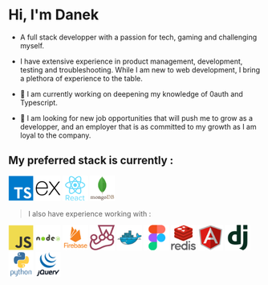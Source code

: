   # Hi, I'm Danek
  * A full stack developper with a passion for tech, gaming and challenging myself.

  * I have extensive experience in product management, development, testing and troubleshooting. While I am new to web development, I bring a plethora of experience to the table.

  * 🌱 I am currently working on deepening my knowledge of 0auth and Typescript.

  * 🤝 I am looking for new job opportunities that will push me to grow as a developper, and an employer that is as committed to my growth as I am loyal to the company.


  ## My preferred stack is currently :
  <p>
    <img src='https://raw.githubusercontent.com/devicons/devicon/55609aa5bd817ff167afce0d965585c92040787a/icons/typescript/typescript-original.svg' alt='Typescript' title='Typescript' width='50' height='50'/>
    <img src='https://raw.githubusercontent.com/devicons/devicon/55609aa5bd817ff167afce0d965585c92040787a/icons/express/express-original.svg' alt='express' title='Express' width='50' height='50'/>
    <img src='https://raw.githubusercontent.com/devicons/devicon/55609aa5bd817ff167afce0d965585c92040787a/icons/react/react-original-wordmark.svg' alt='React' title='React' width='50' height='50'/>
    <img src='https://raw.githubusercontent.com/devicons/devicon/55609aa5bd817ff167afce0d965585c92040787a/icons/mongodb/mongodb-original-wordmark.svg' alt='MongoDb' title='MongoDb' width='50' height='50'/>
  </p>

  > I also have experience working with :
  <p>
    <img src='https://raw.githubusercontent.com/devicons/devicon/master/icons/javascript/javascript-original.svg' alt='Javascript' title='Javascript' width='50' height='50'/>
    <img src='https://raw.githubusercontent.com/devicons/devicon/55609aa5bd817ff167afce0d965585c92040787a/icons/nodejs/nodejs-original-wordmark.svg' alt='nodeJs' title='nodeJs' width='50' height='50'/>
    <img src='https://raw.githubusercontent.com/devicons/devicon/55609aa5bd817ff167afce0d965585c92040787a/icons/firebase/firebase-plain-wordmark.svg' alt='Firebase' title='Firebase' width='50' height='50'/> 
    <img src='https://raw.githubusercontent.com/devicons/devicon/55609aa5bd817ff167afce0d965585c92040787a/icons/jest/jest-plain.svg' alt='Jest' title='Jest' width='50' height='50'/>
    <img src='https://raw.githubusercontent.com/devicons/devicon/55609aa5bd817ff167afce0d965585c92040787a/icons/docker/docker-original.svg' alt='Docker' title='Docker' width='50' height='50'/>
    <img src='https://raw.githubusercontent.com/devicons/devicon/55609aa5bd817ff167afce0d965585c92040787a/icons/figma/figma-original.svg' alt='Figma' title='Figma' width='50' height='50'/> 
    <img src='https://raw.githubusercontent.com/devicons/devicon/55609aa5bd817ff167afce0d965585c92040787a/icons/redis/redis-original-wordmark.svg' alt='Redis' title='Redis' width='50' height='50'/>
    <img src='https://raw.githubusercontent.com/devicons/devicon/55609aa5bd817ff167afce0d965585c92040787a/icons/angularjs/angularjs-original.svg' alt='Angular' title='Angular' width='50' height='50'/>
    <img src='https://raw.githubusercontent.com/devicons/devicon/55609aa5bd817ff167afce0d965585c92040787a/icons/django/django-plain.svg' alt='Django' title='Django' width='50' height='50'/>
    <img src='https://raw.githubusercontent.com/devicons/devicon/55609aa5bd817ff167afce0d965585c92040787a/icons/python/python-original-wordmark.svg' alt='Python' title='Python' width='50' height='50'/> 
    <img src='https://raw.githubusercontent.com/devicons/devicon/55609aa5bd817ff167afce0d965585c92040787a/icons/jquery/jquery-original-wordmark.svg' alt='jQuery' title='jQuery' width='50' height='50'/>
  </p>

  <!-- Stack image template:
    -get images from github devicons : https://github.com/devicons/devicon/tree/master/icons
    
    <img src='' alt='' title='' width='50' height='50'/> 
  -->
